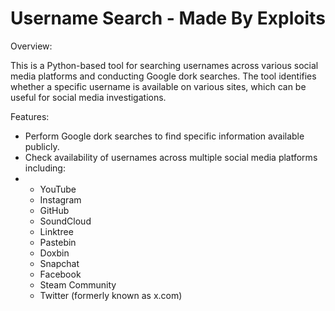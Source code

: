 # Username Search - Made By Exploits

Overview:

This is a Python-based tool for searching usernames across various social media platforms and conducting Google dork searches. The tool identifies whether a specific username is available on various sites, which can be useful for social media investigations.

Features:

- Perform Google dork searches to find specific information available publicly.
- Check availability of usernames across multiple social media platforms including:
- 
  - YouTube
  - Instagram
  - GitHub
  - SoundCloud
  - Linktree
  - Pastebin
  - Doxbin
  - Snapchat
  - Facebook
  - Steam Community
  - Twitter (formerly known as x.com)
